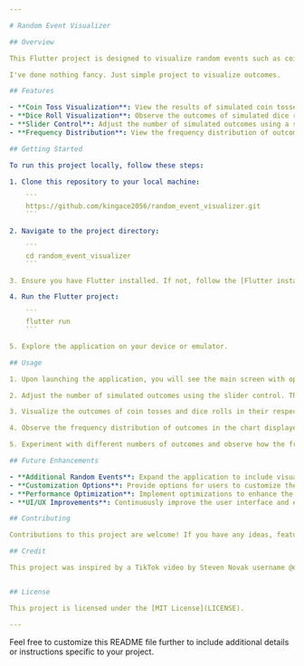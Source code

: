 ```yaml
---

# Random Event Visualizer

## Overview

This Flutter project is designed to visualize random events such as coin tosses, dice rolls, and potentially other events in the future. The application provides a simple and intuitive interface for users to observe the outcomes of these random events in real-time, along with the frequency distribution of outcomes. 

I've done nothing fancy. Just simple project to visualize outcomes. 

## Features

- **Coin Toss Visualization**: View the results of simulated coin tosses displayed as a visual grid.
- **Dice Roll Visualization**: Observe the outcomes of simulated dice rolls represented graphically.
- **Slider Control**: Adjust the number of simulated outcomes using a slider control.
- **Frequency Distribution**: View the frequency distribution of outcomes in a graphical chart.

## Getting Started

To run this project locally, follow these steps:

1. Clone this repository to your local machine:

    ```
    https://github.com/kingace2056/random_event_visualizer.git
    ```

2. Navigate to the project directory:

    ```
    cd random_event_visualizer
    ```

3. Ensure you have Flutter installed. If not, follow the [Flutter installation instructions](https://flutter.dev/docs/get-started/install).

4. Run the Flutter project:

    ```
    flutter run
    ```

5. Explore the application on your device or emulator.

## Usage

1. Upon launching the application, you will see the main screen with options for visualizing coin tosses and dice rolls.

2. Adjust the number of simulated outcomes using the slider control. The outcomes will update in real-time as you adjust the slider.

3. Visualize the outcomes of coin tosses and dice rolls in their respective sections of the screen.

4. Observe the frequency distribution of outcomes in the chart displayed below the visualizations.

5. Experiment with different numbers of outcomes and observe how the frequency distribution changes.

## Future Enhancements

- **Additional Random Events**: Expand the application to include visualization for other random events, such as card draws, roulette spins, etc.
- **Customization Options**: Provide options for users to customize the appearance and behavior of visualizations.
- **Performance Optimization**: Implement optimizations to enhance the performance of the application, especially for a large number of simulated outcomes.
- **UI/UX Improvements**: Continuously improve the user interface and experience based on feedback and usability testing.

## Contributing

Contributions to this project are welcome! If you have any ideas, feature requests, or bug reports, please feel free to open an issue or submit a pull request.

## Credit

This project was inspired by a TikTok video by Steven Novak username @omnisteven . [View the video](https://vt.tiktok.com/ZSFa11md3/) 


## License

This project is licensed under the [MIT License](LICENSE).

---
```


Feel free to customize this README file further to include additional details or instructions specific to your project.
